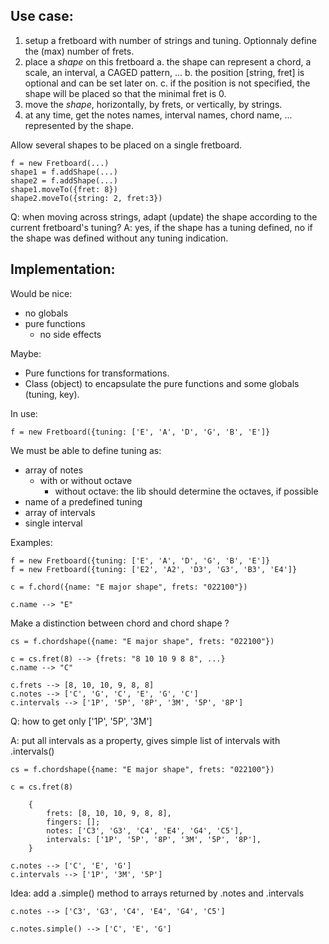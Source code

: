 ## Use case:

1. setup a fretboard with number of strings and tuning. Optionnaly define the (max) number of frets.
2. place a _shape_ on this fretboard
       a. the shape can represent a chord, a scale, an interval, a CAGED pattern, ...
       b. the position [string, fret] is optional and can be set later on.
       c. if the position is not specified, the shape will be placed so that the minimal fret is 0. 
3. move the _shape_, horizontally, by frets, or vertically, by strings. 
4. at any time, get the notes names, interval names, chord name, ... represented by the shape.

Allow several shapes to be placed on a single fretboard.

    f = new Fretboard(...)
    shape1 = f.addShape(...)    
    shape2 = f.addShape(...)
    shape1.moveTo({fret: 8})
    shape2.moveTo({string: 2, fret:3})

Q: when moving across strings, adapt (update) the shape according to the current fretboard's tuning? 
A: yes, if the shape has a tuning defined, no if the shape was defined without any tuning indication. 



## Implementation:

Would be nice:

- no globals
- pure functions
    - no side effects
    
Maybe:

- Pure functions for transformations.
- Class (object) to encapsulate the pure functions and some globals (tuning, key). 
    
In use:

    f = new Fretboard({tuning: ['E', 'A', 'D', 'G', 'B', 'E']}
    
We must be able to define tuning as:

- array of notes
    - with or without octave
        - without octave: the lib should determine the octaves, if possible
- name of a predefined tuning
- array of intervals
- single interval

Examples:

    f = new Fretboard({tuning: ['E', 'A', 'D', 'G', 'B', 'E']}
    f = new Fretboard({tuning: ['E2', 'A2', 'D3', 'G3', 'B3', 'E4']}
    
    c = f.chord({name: "E major shape", frets: "022100"})
    
    c.name --> "E"
    
Make a distinction between chord and chord shape ?

    cs = f.chordshape({name: "E major shape", frets: "022100"})
    
    c = cs.fret(8) --> {frets: "8 10 10 9 8 8", ...}
    c.name --> "C"

    c.frets --> [8, 10, 10, 9, 8, 8]
    c.notes --> ['C', 'G', 'C', 'E', 'G', 'C']
    c.intervals --> ['1P', '5P', '8P', '3M', '5P', '8P'] 

Q: how to get only ['1P', '5P', '3M']

A: put all intervals as a property, gives simple list of intervals with .intervals()

    cs = f.chordshape({name: "E major shape", frets: "022100"})
    
    c = cs.fret(8) 
    
        {
            frets: [8, 10, 10, 9, 8, 8], 
            fingers: [];
            notes: ['C3', 'G3', 'C4', 'E4', 'G4', 'C5'],
            intervals: ['1P', '5P', '8P', '3M', '5P', '8P'],
        }

    c.notes --> ['C', 'E', 'G']
    c.intervals --> ['1P', '3M', '5P'] 

Idea: add a .simple() method to arrays returned by .notes and .intervals

    c.notes --> ['C3', 'G3', 'C4', 'E4', 'G4', 'C5']
     
    c.notes.simple() --> ['C', 'E', 'G']




